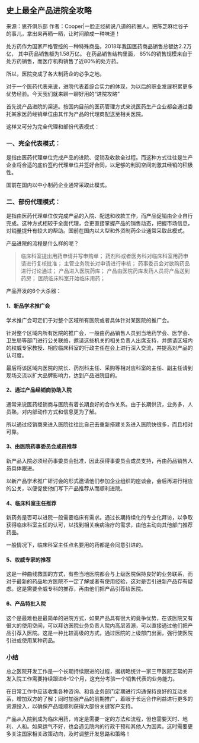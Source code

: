 ## 史上最全产品进院全攻略

来源：思齐俱乐部
作者：Cooper|一脸正经胡说八道的药圈人。把陈芝麻烂谷子的事儿，拿出来再晒一晒，让时间酿成一种味道！

处方药作为国家严格管控的一种特殊商品，2018年我国医药商品销售总额达2.2万亿， 其中药品销售额为1.58万亿。 在药品销售结构里面， 85%的销售规模来自于处方药销售，而医疗机构销售了近80%的处方药。

所以，医院变成了各大制药企的必争之地。

对于一个医药代表来说，进院代表着综合实力的体现，为以后的职业发展积累更多优势经验。今天我们就来聊一聊好用的“进院攻略”

首先说产品进院的渠道。按国内目前的医药管理方式来说医药生产企业都会通过委托某家医药经销单位由其作为产品的代理商配送至相关医院。

这样又可分为完全代理和部份代表模式：

### 一、完全代表模式：

是指由医药代理单位完成产品的进院、促销及收款全过程。而这种方式往往是生产企业将合适的底价签约代理单位并签好合同，以足够的利润空间刺激其经销的积极性。

国前在国内以中小制药企业通常采取此模式。

### 二、部份代理模式：

是指由医药代理单位仅完成产品的入院、配送和收款工作，而产品促销由企业自行完成。这种方式相较于全面代理，会更直接掌握产品的销售动态，把握市场信息，对销量提升有较大的帮助。国前在国内以大型和外资制药企业通常采取此模式。

产品进院的流程是什么样的呢？

>临床科室提出用药申请并写申购单；
>药剂科或者医务科对临床科室用药申请进行复核批准；
>主管业务院长对申请进行审核；
>药事委员会对欲购药品进行讨论通过；
>产品进入医院药库；
>产品由医院药库发药人员将产品送到药房；
>医院临床科室开始临床用药；

产品开发的6个大杀器：

#### 1、新品学术推广会

学术推广会可定们于对整个区域所有医院或者具体针对某医院的推广会。

针对整个区域内所有医院的推广会，一般由药品销售人员到当地药学会、医学会、卫生局等部门进行公关联络，邀请这些机关的相关负责人出席支持，并邀请区域内的权威专家教授、相应临床科室的行政主任在会上进行深入交流，并提高对产品的认可度。

最后将该区域内医院的院长、药剂科主任、采购等相对应科室的主任、副主任请到现场交流以扩大品牌影响力，达到产品进院目的。

#### 2、通过产品经销商协助入院

通常来说医药经销商与医院有着长期良好的合作关系。由于长期供货，业务多，人员熟，对内部动作方式和信息更为了解。

所以通过经销商来进入医院往往比自己去重新搭建关系进入医院快很多，而且相对可靠。

#### 3、由医院药事委员会成员推荐

新产品入院必须经药事委员会批准，因此获得事委员会成员支持，再由药品销售人员具体跟进。

以新产品学术推广研讨会的形式邀请他们参加企业组织的座谈会，会后再进行相应的公关，以便促使他们写下产品推荐从而顺利进院。

#### 4、临床科室主任推荐

新药务是否可以进院一般需要临床有需求。通过长期持续化的专业化拜访，以争取获得临床科室主任的认可，以找到相关疾病治疗的需求，由他主动向其他部门推荐药品。

一般情况下，临床科室主任点名要用的药都是会同意引进的。

#### 5、权威专家的推荐

这是一种曲线救国的方式，有些当地医院都会与上级医院保持良好的业务联系，而对于最新的药品地方医院不一定了解或者有使用经验，这对是否引进新产品存有疑虑。这是需要全威专科的推荐，再由他们把产品引荐给医院。

#### 6、产品特批入院

这个是最难也是最简单的进院方式，如果产品具有很大的竟争优势，在该医院又有很大的使用空间，可以拜访医院业务负责人院内高层资源，可以直接通过他们把产品引荐入医院。这是一种比较高级的方式，通过医院的上级部门出面，强行使医院引进或使用某种药品。

### 小结

总之医院开发工作是一个长期持续跟进的过程，据初略统计一家三甲医院正常的开发入院工作需要持续跟进6-12个月，这充分考验一个销售代表的业务能力。

在日常工作中应该收集各种咨询、和各业务部门定期进行沟通保持良好的互动关系，增加双方的了解；同时加强产品的前期推广，着眼于长远合作利益进行更多的资源投入，以确保产品能顺利获得大部份关键客户支持。

产品从入院到成为临床用药，肯定是需要一定的方法和流程，但也需要天时、地利、人和。如果运气不好，也会遇见院内的行政干预和其他人为因素。这时需要更多关注国家相关政策动向，及时调整开发思路和策略！
